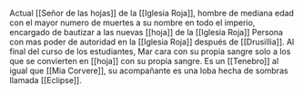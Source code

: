 Actual [[Señor de las hojas]] de la [[Iglesia Roja]],  hombre de mediana edad con el mayor numero de muertes a su nombre en todo el imperio, encargado de bautizar a las nuevas [[hoja]] de la [[Iglesia Roja]] Persona con mas poder de autoridad en la [[Iglesia Roja]] después de [[Drusillia]]. Al final del curso de los estudiantes, Mar cara con su propia sangre solo a los que se convierten en  [[hoja]] con su propia sangre.
Es un [[Tenebro]] al igual que [[Mia Corvere]], su acompañante es una loba hecha de sombras llamada [[Eclipse]].